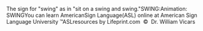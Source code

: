 The sign for "swing" as in "sit on a swing and swing."SWING:Animation: SWINGYou can learn AmericanSign 
		Language(ASL) online at American Sign Language University ™ASLresources 
		by Lifeprint.com  ©  Dr. William Vicars